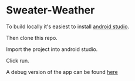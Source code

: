 # Sweater-Weather
To build locally it's easiest to install [android studio](https://developer.android.com/studio/install).

Then clone this repo.

Import the project into android studio.

Click run.

A debug version of the app can be found [here](https://github.com/cmspray/Sweater-Weather/releases/download/1.0/app-debug.apk)
